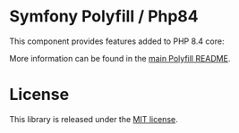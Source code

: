 Symfony Polyfill / Php84
========================

This component provides features added to PHP 8.4 core:

More information can be found in the
[main Polyfill README](https://github.com/symfony/polyfill/blob/main/README.md).

License
=======

This library is released under the [MIT license](LICENSE).
